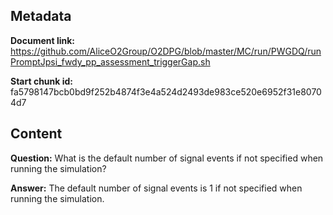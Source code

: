 ## Metadata

**Document link:** https://github.com/AliceO2Group/O2DPG/blob/master/MC/run/PWGDQ/runPromptJpsi_fwdy_pp_assessment_triggerGap.sh

**Start chunk id:** fa5798147bcb0bd9f252b4874f3e4a524d2493de983ce520e6952f31e80704d7

## Content

**Question:** What is the default number of signal events if not specified when running the simulation?

**Answer:** The default number of signal events is 1 if not specified when running the simulation.